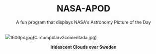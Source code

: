 <div align="center">
  <h1>
    NASA-APOD
  </h1>
</div>
  
<div align="center">
  A fun program that displays NASA's Astronomy Picture of the Day
</div>

<br>

![](https://apod.nasa.gov/apod/image/2407/IridescentClouds_Strand_1500.jpg)1600px.jpg)Circumpolarv2comentada.jpg)

<p align = "center">
  <b>Iridescent Clouds over Sweden</b>
</p>
